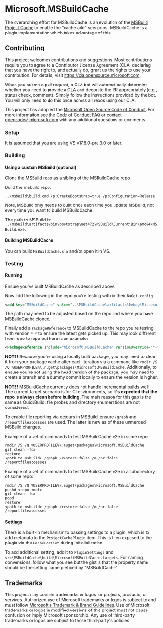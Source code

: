 # Microsoft.MSBuildCache

The overarching effort for MSBuildCache is an evolution of the [MSBuild Project Cache](https://github.com/dotnet/msbuild/blob/main/documentation/specs/project-cache.md) to enable the "cache add" scenarios. MSBuildCache is a plugin implementation which takes advantage of this.

## Contributing

This project welcomes contributions and suggestions.  Most contributions require you to agree to a
Contributor License Agreement (CLA) declaring that you have the right to, and actually do, grant us
the rights to use your contribution. For details, visit https://cla.opensource.microsoft.com.

When you submit a pull request, a CLA bot will automatically determine whether you need to provide
a CLA and decorate the PR appropriately (e.g., status check, comment). Simply follow the instructions
provided by the bot. You will only need to do this once across all repos using our CLA.

This project has adopted the [Microsoft Open Source Code of Conduct](https://opensource.microsoft.com/codeofconduct/).
For more information see the [Code of Conduct FAQ](https://opensource.microsoft.com/codeofconduct/faq/) or
contact [opencode@microsoft.com](mailto:opencode@microsoft.com) with any additional questions or comments.


### Setup

It is assumed that you are using VS v17.8.0-pre.3.0 or later.

### Building

#### Using a custom MSBuild (optional)

Clone the [MSBuild repo](https://github.com/dotnet/msbuild) as a sibling of the MSBuildCache repo.

Build the msbuild repo:
```
..\msbuild\build.cmd /p:CreateBootstrap=true /p:Configuration=Release
```
Note, MSBuild only needs to built once each time you update MSBuild, not every time you want to build MSBuildCache.

The path to MSBuild is: `..\msbuild\artifacts\bin\bootstrap\net472\MSBuild\Current\Bin\amd64\MSBuild.exe`.

#### Building MSBuildCache

You can build `MSBuildCache.sln` and/or open it in VS.

### Testing

#### Running

Ensure you've built MSBuildCache as described above.

Now add the following in the repo you're testing with in their `NuGet.config`

```xml
<add key="MSBuildCache" value="..\MSBuildCache\artifacts\Debug\Microsoft.MSBuildCache" />
```

The path may need to be adjusted based on the repo and where you have MSBuildCache cloned.

Finally add a `PackageReference` to MSBuildCache to the repo you're testing with version `*-*` to ensure the latest gets picked up. This may look different from repo to repo but here is an example:

```xml
<PackageReference Include="Microsoft.MSBuildCache" VersionOverride="*-*" IncludeAssets="Analyzers;Build;BuildMultitargeting;BuildTransitive" PrivateAssets="All" />
```

**NOTE!** Because you're using a locally built package, you may need to clear it from your package cache after each iteration via a command like `rmdir /S /Q %USERPROFILE%\.nuget\packages\Microsoft.MSBuildCache`. Additionally, to ensure you're not using the head version of the package, you may need to create a branch and a dummy commit locally to ensure the version is higher.

**NOTE!** MSBuildCache currently does not handle incremental builds well! The current target scenario is for CI environments, so **it's expected that the repo is always clean before building**. The main reason for this gap is the same as QuickBuild: file probes and directory enumerations are not considered.

To enable file reporting via detours in MSBuild, ensure `/graph` and `/reportfileaccesses` are used. The latter is new as of these unmerged MSBuild changes.

Example of a set of commands to test MSBuildCache e2e in some repo:

```
rmdir /S /Q %USERPROFILE%\.nuget\packages\Microsoft.MSBuildCache
git clean -fdx
restore
<path-to-msbuild> /graph /restore:false /m /nr:false /reportfileaccesses
```

Example of a set of commands to test MSBuildCache e2e in a subdirectory of some repo:

```
rmdir /S /Q %USERPROFILE%\.nuget\packages\Microsoft.MSBuildCache
pushd <repo-root>
git clean -fdx
popd
restore
<path-to-msbuild> /graph /restore:false /m /nr:false /reportfileaccesses
```

#### Settings

There is a built-in mechanism to passing settings to a plugin, which is to add metadata to the `ProjectCachePlugin` item. This is then exposed to the plugin via the `CacheContext` during initialialization.

To add additional setting, add it to `PluginSettings` and `src\MSBuildCache\build\MicrosoftMSBuildCache.targets`. For naming convensions, follow what you see but the gist is that the property name should be the setting name prefixed by "MSBuildCache".

## Trademarks

This project may contain trademarks or logos for projects, products, or services. Authorized use of Microsoft 
trademarks or logos is subject to and must follow 
[Microsoft's Trademark & Brand Guidelines](https://www.microsoft.com/en-us/legal/intellectualproperty/trademarks/usage/general).
Use of Microsoft trademarks or logos in modified versions of this project must not cause confusion or imply Microsoft sponsorship.
Any use of third-party trademarks or logos are subject to those third-party's policies.